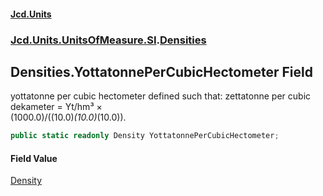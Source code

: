 #### [Jcd.Units](index.md 'index')
### [Jcd.Units.UnitsOfMeasure.SI](Jcd.Units.UnitsOfMeasure.SI.md 'Jcd.Units.UnitsOfMeasure.SI').[Densities](Densities.md 'Jcd.Units.UnitsOfMeasure.SI.Densities')

## Densities.YottatonnePerCubicHectometer Field

yottatonne per cubic hectometer defined such that: zettatonne per cubic dekameter = Yt/hm³ ×  
(1000.0)/((10.0)*(10.0)*(10.0)).

```csharp
public static readonly Density YottatonnePerCubicHectometer;
```

#### Field Value
[Density](Density.md 'Jcd.Units.UnitTypes.Density')